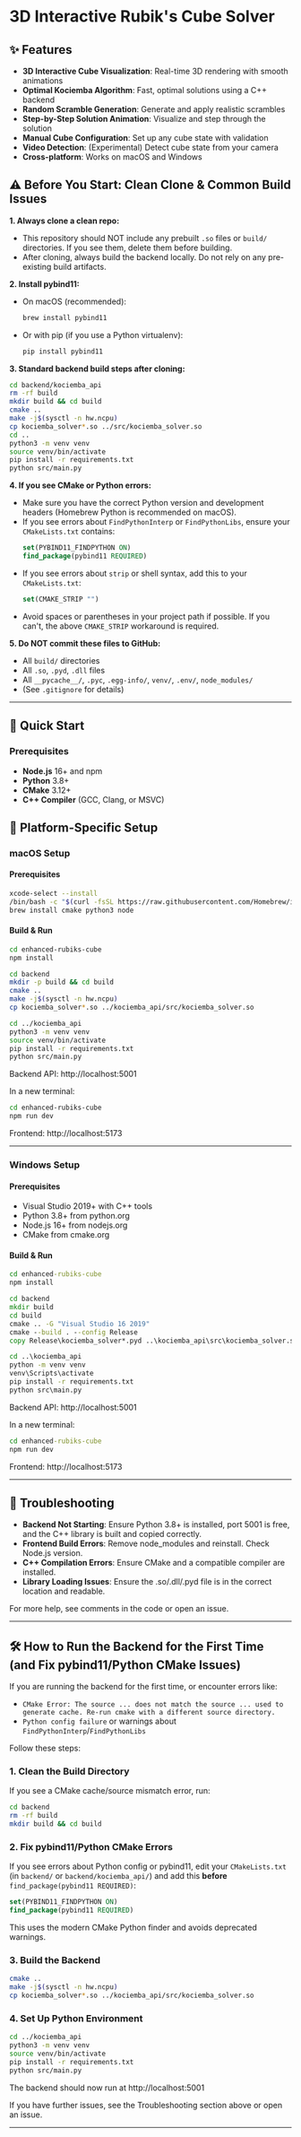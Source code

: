 # 3D Interactive Rubik's Cube Solver

## ✨ Features

- **3D Interactive Cube Visualization**: Real-time 3D rendering with smooth animations
- **Optimal Kociemba Algorithm**: Fast, optimal solutions using a C++ backend
- **Random Scramble Generation**: Generate and apply realistic scrambles
- **Step-by-Step Solution Animation**: Visualize and step through the solution
- **Manual Cube Configuration**: Set up any cube state with validation
- **Video Detection**: (Experimental) Detect cube state from your camera
- **Cross-platform**: Works on macOS and Windows

## ⚠️ Before You Start: Clean Clone & Common Build Issues

**1. Always clone a clean repo:**
- This repository should NOT include any prebuilt `.so` files or `build/` directories. If you see them, delete them before building.
- After cloning, always build the backend locally. Do not rely on any pre-existing build artifacts.

**2. Install pybind11:**
- On macOS (recommended):
  ```sh
  brew install pybind11
  ```
- Or with pip (if you use a Python virtualenv):
  ```sh
  pip install pybind11
  ```

**3. Standard backend build steps after cloning:**
```sh
cd backend/kociemba_api
rm -rf build
mkdir build && cd build
cmake ..
make -j$(sysctl -n hw.ncpu)
cp kociemba_solver*.so ../src/kociemba_solver.so
cd ..
python3 -m venv venv
source venv/bin/activate
pip install -r requirements.txt
python src/main.py
```

**4. If you see CMake or Python errors:**
- Make sure you have the correct Python version and development headers (Homebrew Python is recommended on macOS).
- If you see errors about `FindPythonInterp` or `FindPythonLibs`, ensure your `CMakeLists.txt` contains:
  ```cmake
  set(PYBIND11_FINDPYTHON ON)
  find_package(pybind11 REQUIRED)
  ```
- If you see errors about `strip` or shell syntax, add this to your `CMakeLists.txt`:
  ```cmake
  set(CMAKE_STRIP "")
  ```
- Avoid spaces or parentheses in your project path if possible. If you can't, the above `CMAKE_STRIP` workaround is required.

**5. Do NOT commit these files to GitHub:**
- All `build/` directories
- All `.so`, `.pyd`, `.dll` files
- All `__pycache__/`, `.pyc`, `.egg-info/`, `venv/`, `.env/`, `node_modules/`
- (See `.gitignore` for details)

---

## 🚀 Quick Start

### Prerequisites
- **Node.js** 16+ and npm
- **Python** 3.8+
- **CMake** 3.12+
- **C++ Compiler** (GCC, Clang, or MSVC)

## 🔧 Platform-Specific Setup

### macOS Setup

#### Prerequisites
```sh
xcode-select --install
/bin/bash -c "$(curl -fsSL https://raw.githubusercontent.com/Homebrew/install/HEAD/install.sh)"
brew install cmake python3 node
```

#### Build & Run
```sh
cd enhanced-rubiks-cube
npm install

cd backend
mkdir -p build && cd build
cmake ..
make -j$(sysctl -n hw.ncpu)
cp kociemba_solver*.so ../kociemba_api/src/kociemba_solver.so

cd ../kociemba_api
python3 -m venv venv
source venv/bin/activate
pip install -r requirements.txt
python src/main.py
```
Backend API: http://localhost:5001

In a new terminal:
```sh
cd enhanced-rubiks-cube
npm run dev
```
Frontend: http://localhost:5173

---

### Windows Setup

#### Prerequisites
- Visual Studio 2019+ with C++ tools
- Python 3.8+ from python.org
- Node.js 16+ from nodejs.org
- CMake from cmake.org

#### Build & Run
```cmd
cd enhanced-rubiks-cube
npm install

cd backend
mkdir build
cd build
cmake .. -G "Visual Studio 16 2019"
cmake --build . --config Release
copy Release\kociemba_solver*.pyd ..\kociemba_api\src\kociemba_solver.so

cd ..\kociemba_api
python -m venv venv
venv\Scripts\activate
pip install -r requirements.txt
python src\main.py
```
Backend API: http://localhost:5001

In a new terminal:
```cmd
cd enhanced-rubiks-cube
npm run dev
```
Frontend: http://localhost:5173

---

## 🐛 Troubleshooting

- **Backend Not Starting**: Ensure Python 3.8+ is installed, port 5001 is free, and the C++ library is built and copied correctly.
- **Frontend Build Errors**: Remove node_modules and reinstall. Check Node.js version.
- **C++ Compilation Errors**: Ensure CMake and a compatible compiler are installed.
- **Library Loading Issues**: Ensure the .so/.dll/.pyd file is in the correct location and readable.

For more help, see comments in the code or open an issue.

---

## 🛠️ How to Run the Backend for the First Time (and Fix pybind11/Python CMake Issues)

If you are running the backend for the first time, or encounter errors like:
- `CMake Error: The source ... does not match the source ... used to generate cache. Re-run cmake with a different source directory.`
- `Python config failure` or warnings about `FindPythonInterp`/`FindPythonLibs`

Follow these steps:

### 1. Clean the Build Directory
If you see a CMake cache/source mismatch error, run:
```sh
cd backend
rm -rf build
mkdir build && cd build
```

### 2. Fix pybind11/Python CMake Errors
If you see errors about Python config or pybind11, edit your `CMakeLists.txt` (in `backend/` or `backend/kociemba_api/`) and add this **before** `find_package(pybind11 REQUIRED)`:
```cmake
set(PYBIND11_FINDPYTHON ON)
find_package(pybind11 REQUIRED)
```
This uses the modern CMake Python finder and avoids deprecated warnings.

### 3. Build the Backend
```sh
cmake ..
make -j$(sysctl -n hw.ncpu)
cp kociemba_solver*.so ../kociemba_api/src/kociemba_solver.so
```

### 4. Set Up Python Environment
```sh
cd ../kociemba_api
python3 -m venv venv
source venv/bin/activate
pip install -r requirements.txt
python src/main.py
```

The backend should now run at http://localhost:5001

If you have further issues, see the Troubleshooting section above or open an issue.

---



